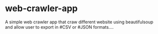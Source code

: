 # web-crawler-app
A simple web crawler app that craw different  website using beautifulsoup and allow user to export in #CSV or #JSON formats....
